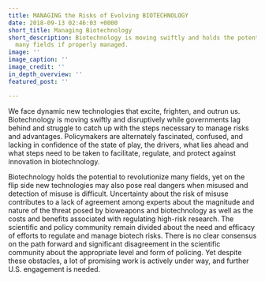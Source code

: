 ```yaml
---
title: MANAGING the Risks of Evolving BIOTECHNOLOGY
date: 2018-09-13 02:46:03 +0000
short_title: Managing Biotechnology
short_description: Biotechnology is moving swiftly and holds the potential to revolutionize
  many fields if properly managed.
image: ''
image_caption: ''
image_credit: ''
in_depth_overview: ''
featured_post: ''

---
```

We face dynamic new technologies that excite, frighten, and outrun us. Biotechnology is moving swiftly and disruptively while governments lag behind and struggle to catch up with the steps necessary to manage risks and advantages. Policymakers are alternately fascinated, confused, and lacking in confidence of the state of play, the drivers, what lies ahead and what steps need to be taken to facilitate, regulate, and protect against innovation in biotechnology.

Biotechnology holds the potential to revolutionize many fields, yet on the flip side new technologies may also pose real dangers when misused and detection of misuse is difficult. Uncertainty about the risk of misuse contributes to a lack of agreement among experts about the magnitude and nature of the threat posed by bioweapons and biotechnology as well as the costs and benefits associated with regulating high-risk research. The scientific and policy community remain divided about the need and efficacy of efforts to regulate and manage biotech risks. There is no clear consensus on the path forward and significant disagreement in the scientific community about the appropriate level and form of policing. Yet despite these obstacles, a lot of promising work is actively under way, and further U.S. engagement is needed.